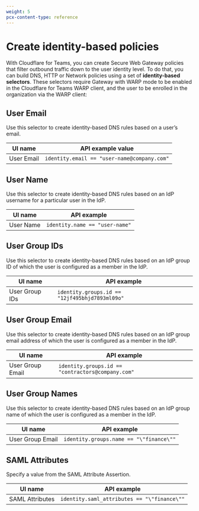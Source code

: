 ```yaml
---
weight: 5
pcx-content-type: reference
---
```


# Create identity-based policies

With Cloudflare for Teams, you can create Secure Web Gateway policies that filter outbound traffic down to the user identity level. To do that, you can build DNS, HTTP or Network policies using a set of **identity-based selectors**. These selectors require Gateway with WARP mode to be enabled in the Cloudflare for Teams WARP client, and the user to be enrolled in the organization via the WARP client:

## User Email

Use this selector to create identity-based DNS rules based on a user’s email.

| UI name    | API example value                           |
| ---------- | ------------------------------------------- |
| User Email | `identity.email == "user-name@company.com"` |

## User Name

Use this selector to create identity-based DNS rules based on an IdP username for a particular user in the IdP.

| UI name   | API example                    |
| --------- | ------------------------------ |
| User Name | `identity.name == "user-name"` |

## User Group IDs

Use this selector to create identity-based DNS rules based on an IdP group ID of which the user is configured as a member in the IdP.

| UI name        | API example                                    |
| -------------- | ---------------------------------------------- |
| User Group IDs | `identity.groups.id == "12jf495bhjd7893ml09o"` |

## User Group Email

Use this selector to create identity-based DNS rules based on an IdP group email address of which the user is configured as a member in the IdP.

| UI name          | API example                                       |
| ---------------- | ------------------------------------------------- |
| User Group Email | `identity.groups.id == "contractors@company.com"` |

## User Group Names

Use this selector to create identity-based DNS rules based on an IdP group name of which the user is configured as a member in the IdP.

| UI name          | API example                             |
| ---------------- | --------------------------------------- |
| User Group Email | `identity.groups.name == "\"finance\""` |

## SAML Attributes

Specify a value from the SAML Attribute Assertion.

| UI name         | API example                                 |
| --------------- | ------------------------------------------- |
| SAML Attributes | `identity.saml_attributes == "\"finance\""` |
